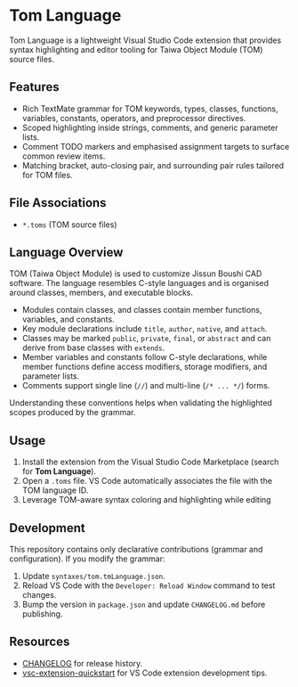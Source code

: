 # Tom Language

Tom Language is a lightweight Visual Studio Code extension that provides syntax highlighting and editor tooling for Taiwa Object Module (TOM) source files.

## Features
- Rich TextMate grammar for TOM keywords, types, classes, functions, variables, constants, operators, and preprocessor directives.
- Scoped highlighting inside strings, comments, and generic parameter lists.
- Comment TODO markers and emphasised assignment targets to surface common review items.
- Matching bracket, auto-closing pair, and surrounding pair rules tailored for TOM files.

## File Associations
- `*.toms` (TOM source files)

## Language Overview
TOM (Taiwa Object Module) is used to customize Jissun Boushi CAD software. The language resembles C-style languages and is organised around classes, members, and executable blocks.

- Modules contain classes, and classes contain member functions, variables, and constants.
- Key module declarations include `title`, `author`, `native`, and `attach`.
- Classes may be marked `public`, `private`, `final`, or `abstract` and can derive from base classes with `extends`.
- Member variables and constants follow C-style declarations, while member functions define access modifiers, storage modifiers, and parameter lists.
- Comments support single line (`//`) and multi-line (`/* ... */`) forms.

Understanding these conventions helps when validating the highlighted scopes produced by the grammar.

## Usage
1. Install the extension from the Visual Studio Code Marketplace (search for **Tom Language**).
2. Open a `.toms` file. VS Code automatically associates the file with the TOM language ID.
3. Leverage TOM-aware syntax coloring and highlighting while editing

## Development
This repository contains only declarative contributions (grammar and configuration). If you modify the grammar:

1. Update `syntaxes/tom.tmLanguage.json`.
2. Reload VS Code with the `Developer: Reload Window` command to test changes.
3. Bump the version in `package.json` and update `CHANGELOG.md` before publishing.

## Resources
- [CHANGELOG](./CHANGELOG.md) for release history.
- [vsc-extension-quickstart](./vsc-extension-quickstart.md) for VS Code extension development tips.